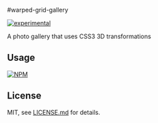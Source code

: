 #warped-grid-gallery

[![experimental](http://badges.github.io/stability-badges/dist/experimental.svg)](http://github.com/badges/stability-badges)

A photo gallery that uses CSS3 3D transformations

## Usage

[![NPM](https://nodei.co/npm/wonder-wall.png)](https://www.npmjs.com/package/wonder-wall)

## License

MIT, see [LICENSE.md](http://github.com/BrendanNeufeld/wonder-wall/blob/master/LICENSE.md) for details.

